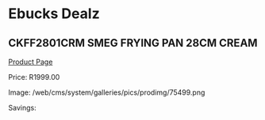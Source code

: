 
# Ebucks Dealz
## CKFF2801CRM SMEG FRYING PAN 28CM CREAM
[Product Page](https://www.ebucks.com/web/shop/productSelected.do?prodId=1170695305&catId=704983235)

Price: R1999.00

Image: /web/cms/system/galleries/pics/prodimg/75499.png

Savings: 


	